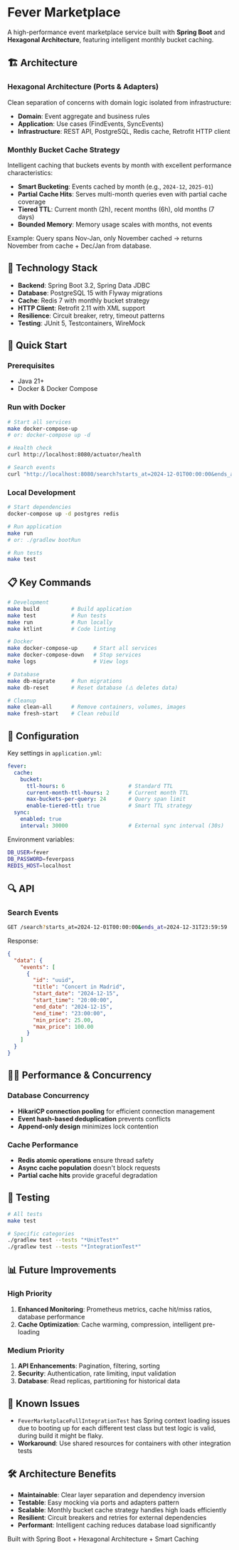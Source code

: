 # Fever Marketplace

A high-performance event marketplace service built with **Spring Boot** and **Hexagonal Architecture**, featuring intelligent monthly bucket caching.

## 🏗️ Architecture

### Hexagonal Architecture (Ports & Adapters)

Clean separation of concerns with domain logic isolated from infrastructure:

- **Domain**: Event aggregate and business rules
- **Application**: Use cases (FindEvents, SyncEvents)
- **Infrastructure**: REST API, PostgreSQL, Redis cache, Retrofit HTTP client

### Monthly Bucket Cache Strategy

Intelligent caching that buckets events by month with excellent performance characteristics:

- **Smart Bucketing**: Events cached by month (e.g., `2024-12`, `2025-01`)
- **Partial Cache Hits**: Serves multi-month queries even with partial cache coverage
- **Tiered TTL**: Current month (2h), recent months (6h), old months (7 days)
- **Bounded Memory**: Memory usage scales with months, not events

Example: Query spans Nov-Jan, only November cached → returns November from cache + Dec/Jan from database.

## 🔧 Technology Stack

- **Backend**: Spring Boot 3.2, Spring Data JDBC
- **Database**: PostgreSQL 15 with Flyway migrations
- **Cache**: Redis 7 with monthly bucket strategy
- **HTTP Client**: Retrofit 2.11 with XML support
- **Resilience**: Circuit breaker, retry, timeout patterns
- **Testing**: JUnit 5, Testcontainers, WireMock

## 🚀 Quick Start

### Prerequisites
- Java 21+
- Docker & Docker Compose

### Run with Docker
```bash
# Start all services
make docker-compose-up
# or: docker-compose up -d

# Health check
curl http://localhost:8080/actuator/health

# Search events
curl "http://localhost:8080/search?starts_at=2024-12-01T00:00:00&ends_at=2024-12-31T23:59:59"
```

### Local Development
```bash
# Start dependencies
docker-compose up -d postgres redis

# Run application
make run
# or: ./gradlew bootRun

# Run tests
make test
```

## 📋 Key Commands

```bash
# Development
make build          # Build application
make test           # Run tests
make run            # Run locally
make ktlint         # Code linting

# Docker
make docker-compose-up     # Start all services
make docker-compose-down   # Stop services
make logs                  # View logs

# Database
make db-migrate     # Run migrations
make db-reset       # Reset database (⚠️ deletes data)

# Cleanup
make clean-all      # Remove containers, volumes, images
make fresh-start    # Clean rebuild
```

## 🔧 Configuration

Key settings in `application.yml`:

```yaml
fever:
  cache:
    bucket:
      ttl-hours: 6                    # Standard TTL
      current-month-ttl-hours: 2      # Current month TTL
      max-buckets-per-query: 24       # Query span limit
      enable-tiered-ttl: true         # Smart TTL strategy
  sync:
    enabled: true
    interval: 30000                   # External sync interval (30s)
```

Environment variables:
```bash
DB_USER=fever
DB_PASSWORD=feverpass
REDIS_HOST=localhost
```

## 🔍 API

### Search Events
```bash
GET /search?starts_at=2024-12-01T00:00:00&ends_at=2024-12-31T23:59:59
```

Response:
```json
{
  "data": {
    "events": [
      {
        "id": "uuid",
        "title": "Concert in Madrid",
        "start_date": "2024-12-15",
        "start_time": "20:00:00",
        "end_date": "2024-12-15", 
        "end_time": "23:00:00",
        "min_price": 25.00,
        "max_price": 100.00
      }
    ]
  }
}
```

## 🏃‍♂️ Performance & Concurrency

### Database Concurrency
- **HikariCP connection pooling** for efficient connection management
- **Event hash-based deduplication** prevents conflicts
- **Append-only design** minimizes lock contention

### Cache Performance
- **Redis atomic operations** ensure thread safety
- **Async cache population** doesn't block requests
- **Partial cache hits** provide graceful degradation

## 🧪 Testing

```bash
# All tests
make test

# Specific categories
./gradlew test --tests "*UnitTest*"
./gradlew test --tests "*IntegrationTest*"
```

## 📊 Future Improvements

### High Priority
1. **Enhanced Monitoring**: Prometheus metrics, cache hit/miss ratios, database performance
2. **Cache Optimization**: Cache warming, compression, intelligent pre-loading

### Medium Priority
1. **API Enhancements**: Pagination, filtering, sorting
2. **Security**: Authentication, rate limiting, input validation
3. **Database**: Read replicas, partitioning for historical data

## 🚨 Known Issues

- `FeverMarketplaceFullIntegrationTest` has Spring context loading issues due to booting up for each different test class but test logic is valid, during build it might be flaky.
- **Workaround**: Use shared resources for containers with other integration tests

## 🛠️ Architecture Benefits

- **Maintainable**: Clear layer separation and dependency inversion
- **Testable**: Easy mocking via ports and adapters pattern
- **Scalable**: Monthly bucket cache strategy handles high loads efficiently
- **Resilient**: Circuit breakers and retries for external dependencies
- **Performant**: Intelligent caching reduces database load significantly

Built with Spring Boot + Hexagonal Architecture + Smart Caching
